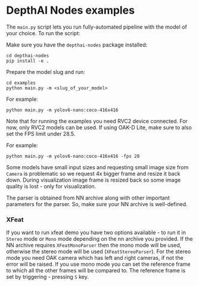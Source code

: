 # DepthAI Nodes examples

The `main.py` script lets you run fully-automated pipeline with the model of your choice. To run the script:

Make sure you have the `depthai-nodes` package installed:

```
cd depthai-nodes
pip install -e .
```

Prepare the model slug and run:

```
cd examples
python main.py -m <slug_of_your_model>
```

For example:

```
python main.py -m yolov6-nano:coco-416x416
```

Note that for running the examples you need RVC2 device connected.
For now, only RVC2 models can be used.
If using OAK-D Lite, make sure to also set the FPS limit under 28.5.

For example:

```
python main.py -m yolov6-nano:coco-416x416 -fps 28
```

Some models have small input sizes and requesting small image size from `Camera` is problematic so we request 4x bigger frame and resize it back down. During visualization image frame is resized back so some image quality is lost - only for visualization.

The parser is obtained from NN archive along with other important parameters for the parser. So, make sure your NN archive is well-defined.

### XFeat

If you want to run xfeat demo you have two options available - to run it in `Stereo` mode or `Mono` mode depending on the nn archive you provided. If the NN archive requires `XFeatMonoParser` then the mono mode will be used, otherwise the stereo mode will be used (`XFeatStereoParser`). For the stereo mode you need OAK camera which has left and right cameras, if not the error will be raised. If you use mono mode you can set the reference frame to which all the other frames will be compared to. The reference frame is set by triggering - pressing `S` key.
